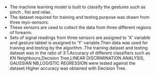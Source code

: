 - The machine learning model is built to classify the gestures such as pinch , fist and relax.
- The dataset required for training and testing purpose was drawn from three myo-sensors.
- These sensors are used to collect the data from three different regions of forearm.
- Sets of signal readings from three sensors are assigned to 'X' variable and gesture labbel is assigned to 'Y' variable.Then data was used for training and testing by the algorithm .The training dataset and testing dataset was in the ratio of 3:1.Accuracy of different classifiers such as KN Neighbours,Decision Tree,LINEAR DISCRIMINATION ANALYSIS, GAUSSIAN NB,LOGISTIC REGRESSION were tested against the dataset.Higher accuracy was obtained with Decision Tree.     
